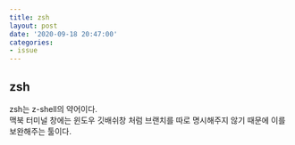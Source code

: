 ```yaml
---
title: zsh
layout: post
date: '2020-09-18 20:47:00'
categories:
- issue
---
```


## zsh

zsh는 z-shell의 약어이다.  
맥북 터미널 창에는 윈도우 깃배쉬창 처럼 브랜치를 따로 명시해주지 않기 때문에 이를 보완해주는 툴이다.
